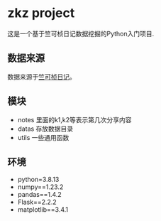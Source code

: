 # zkz project

这是一个基于竺可桢日记数据挖掘的Python入门项目.


## 数据来源

数据来源于[竺可桢日记](http://www.ncku1897.net/diary/)。

## 模块

- notes 里面的k1,k2等表示第几次分享内容
- datas 存放数据目录
- utils 一些通用函数



## 环境

- python=3.8.13
- numpy==1.23.2
- pandas==1.4.2
- Flask==2.2.2
- matplotlib==3.4.1

